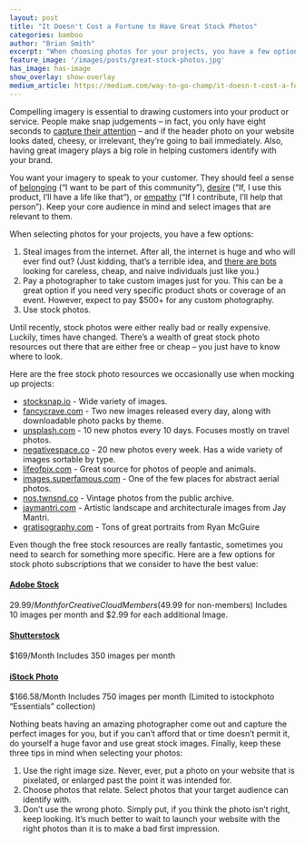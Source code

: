 ```yaml
---
layout: post
title: "It Doesn't Cost a Fortune to Have Great Stock Photos"
categories: bamboo
author: "Brian Smith"
excerpt: "When choosing photos for your projects, you have a few options"
feature_image: '/images/posts/great-stock-photos.jpg'
has_image: has-image
show_overlay: show-overlay
medium_article: https://medium.com/way-to-go-champ/it-doesn-t-cost-a-fortune-to-have-great-stock-photos-30c90400b9b7#.gl3m45u3t
---
```


Compelling imagery is essential to drawing customers into your product or service. People make snap judgements – in fact, you only have eight seconds to [capture their attention](http://time.com/3858309/attention-spans-goldfish/) – and if the header photo on your website looks dated, cheesy, or irrelevant, they’re going to bail immediately. Also, having great imagery plays a big role in helping customers identify with your brand. 

You want your imagery to speak to your customer. They should feel a sense of [belonging](http://www.abelandcole.co.uk/) (“I want to be part of this community”), [desire](https://www.marinelayer.com/) (“If, I use this product, I’ll have a life like that”), or [empathy](http://www.toms.com/) (“If I contribute, I’ll help that person”). Keep your core audience in mind and select images that are relevant to them. 

When selecting photos for your projects, you have a few options:

1. Steal images from the internet. After all, the internet is huge and who will ever find out? (Just kidding, that’s a terrible idea, and [there are bots](http://www.isba.org/ibj/2014/11/lawpulse/yourclientgotgettyimagesdemandlette) looking for careless, cheap, and naive individuals just like you.)
2. Pay a photographer to take custom images just for you. This can be a great option if you need very specific product shots or coverage of an event. However, expect to pay $500+ for any custom photography.
3. Use stock photos. 

Until recently, stock photos were either really bad or really expensive. Luckily, times have changed. There’s a wealth of great stock photo resources out there that are either free or cheap – you just have to know where to look. 

Here are the free stock photo resources we occasionally use when mocking up projects:

- [stocksnap.io](https://stocksnap.io) - Wide variety of images.
- [fancycrave.com](http://fancycrave.com/) - Two new images released every day, along with downloadable photo packs by theme.
- [unsplash.com](https://unsplash.com/) - 10 new photos every 10 days. Focuses mostly on travel photos.
- [negativespace.co](http://negativespace.co/) - 20 new photos every week. Has a wide variety of images sortable by type.
- [lifeofpix.com](http://www.lifeofpix.com/) - Great source for photos of people and animals.
- [images.superfamous.com](http://images.superfamous.com/) - One of the few places for abstract aerial photos.
- [nos.twnsnd.co](http://nos.twnsnd.co/) - Vintage photos from the public archive.
- [jaymantri.com](http://jaymantri.com/) - Artistic landscape and architecturale images from Jay Mantri.
- [gratisography.com](http://www.gratisography.com/) - Tons of great portraits from Ryan McGuire

Even though the free stock resources are really fantastic, sometimes you need to search for something more specific. Here are a few options for stock photo subscriptions that we consider to have the best value: 

#### [Adobe Stock](http://stock.adobe.com)
$29.99/Month for Creative Cloud Members ($49.99 for non-members)
Includes 10 images per month and $2.99 for each additional Image.

#### [Shutterstock](http://www.shutterstock.com/)
$169/Month
Includes 350 images per month

#### [iStock Photo](http://www.istockphoto.com/)
$166.58/Month 
Includes 750 images per month (Limited to istockphoto “Essentials” collection)

Nothing beats having an amazing photographer come out and capture the perfect images for you, but if you can’t afford that or time doesn’t permit it, do yourself a huge favor and use great stock images. Finally, keep these three tips in mind when selecting your photos:

1. Use the right image size. Never, ever, put a photo on your website that is pixelated, or enlarged past the point it was intended for.
2. Choose photos that relate. Select photos that your target audience can identify with.
3. Don’t use the wrong photo. Simply put, if you think the photo isn’t right, keep looking. It’s much better to wait to launch your website with the right photos than it is to make a bad first impression. 

